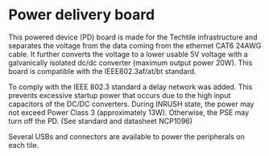 # Power delivery board 

This powered device (PD) board is made for the Techtile infrastructure and separates the voltage from the data coming from the ethernet CAT6 24AWG cable. It further converts the voltage to a lower usable 5V voltage with a galvanically isolated dc/dc converter (maximum output power 20W). This board is compatible with the IEEE802.3af/at/bt standard. 

To comply with the IEEE 802.3 standard a delay network was added. This prevents excessive startup power that occurs due to the high input capacitors of the DC/DC converters. During INRUSH state, the power may not exceed Power Class 3 (approximately 13W). Otherwise, the PSE may turn off the PD. (See standard and datasheet NCP1096)

Several USBs and connectors are available to power the peripherals on each tile.